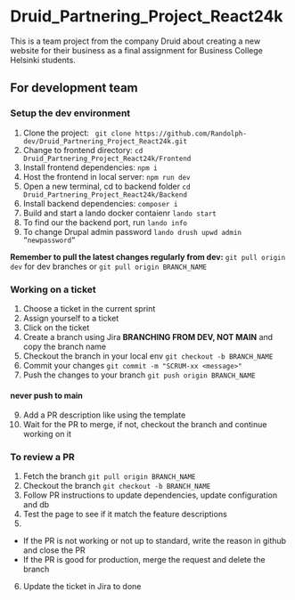 # Druid_Partnering_Project_React24k
This is a team project from the company Druid about creating a new website for their business as a final assignment for Business College Helsinki students.

## For development team

### Setup the dev environment
1. Clone the project: ``` git clone https://github.com/Randolph-dev/Druid_Partnering_Project_React24k.git```
2. Change to frontend directory: ```cd Druid_Partnering_Project_React24k/Frontend```
3. Install frontend dependencies: ```npm i```
4. Host the frontend in local server: ```npm run dev```
5. Open a new terminal, cd to backend folder ```cd Druid_Partnering_Project_React24k/Backend```
6. Install backend dependencies: ```composer i```
7. Build and start a lando docker contaienr ```lando start```
8. To find our the backend port, run ```lando info```
9. To change Drupal admin password ```lando drush upwd admin ”newpassword”```

**Remember to pull the latest changes regularly from dev:** ```git pull origin dev``` for dev branches or ```git pull origin BRANCH_NAME```

### Working on a ticket
1. Choose a ticket in the current sprint
2. Assign yourself to a ticket
3. Click on the ticket
4. Create a branch using Jira **BRANCHING FROM DEV, NOT MAIN** and copy the branch name
5. Checkout the branch in your local env ```git checkout -b BRANCH_NAME```
6. Commit your changes ```git commit -m "SCRUM-xx <message>"```
7. Push the changes to your branch ```git push origin BRANCH_NAME```
#### **never push to main**
9. Add a PR description like using the template
10. Wait for the PR to merge, if not, checkout the branch and continue working on it

### To review a PR
1. Fetch the branch ```git pull origin BRANCH_NAME```
2. Checkout the branch ```git checkout -b BRANCH_NAME```
3. Follow PR instructions to update dependencies, update configuration and db
4. Test the page to see if it match the feature descriptions
5. 
- If the PR is not working or not up to standard, write the reason in github and close the PR
- If the PR is good for production, merge the request and delete the branch
6. Update the ticket in Jira to done
